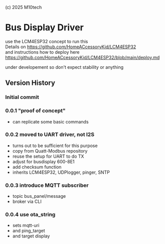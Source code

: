 (c) 2025 M10tech

# Bus Display Driver

use the LCM4ESP32 concept to run this  
Details on https://github.com/HomeACcessoryKid/LCM4ESP32  
and instructions how to deploy here  
https://github.com/HomeACcessoryKid/LCM4ESP32/blob/main/deploy.md  

under developement so don't expect stability or anything

## Version History

### Initial commit

### 0.0.1 "proof of concept"
- can replicate some basic commands

### 0.0.2 moved to UART driver, not I2S
- turns out to be sufficient for this purpose
- copy from Quatt-Modbus repository
- reuse the setup for UART to do TX
- adjust for busdisplay 600-8E1
- add checksum function
- inherits LCM4ESP32, UDPlogger, pinger, SNTP

### 0.0.3 introduce MQTT subscriber
- topic bus_panel/message
- broker via CLI

### 0.0.4 use ota_string
- sets mqtt-uri
- and ping_target
- and target display
